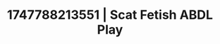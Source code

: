 ---
categories:
- Midnight fantasy
- Sex Olympics
- Double penetration
- Queer kinks
- Candlelit scenes
image: /assets/images/1747788213551.jpg
layout: post
seo:
  description: Featured content with exclusive ABDL Play, Scat Fetish. HD images available.
  keywords: ABDL Play, Scat Fetish
  og_image: /assets/images/1747788213551.jpg
  schema_type: VisualArtwork
tags:
- ABDL Play
- '#1747788213551'
- Scat Fetish
title: 1747788213551 | Scat Fetish ABDL Play
---
